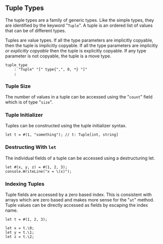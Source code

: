 ## Tuple Types

The tuple types are a family of generic types. Like the simple types, they are identified by the keyword "`Tuple`". A tuple is an ordered list of values that can be of different types.

Tuples are value types. If all the type parameters are implicitly copyable, then the tuple is implicitly copyable. If all the type parameters are implicitly *or explicitly copyable* then the tuple is explicitly copyable. If any type parameter is not copyable, the tuple is a move type.

```grammar
tuple_type
    : "Tuple" "[" type{",", 0, *} "]"
    ;
```

### Tuple Size

The number of values in a tuple can be accessed using the "`count`" field which is of type "`size`".

### Tuple Initializer

Tuples can be constructed using the tuple initializer syntax.

```azoth
let t = #(1, "something"); // t: Tuple[int, string]
```

### Destructing With `let`

The individual fields of a tuple can be accessed using a destructuring let.

```azoth
let #(x, y, z) = #(1, 2, 3);
console.WriteLine("x = \(x)");
```

### Indexing Tuples

Tuple fields are accessed by a zero based index. This is consistent with arrays which are zero based and makes more sense for the "`at`" method. Tuple values can be directly accessed as fields by escaping the index name.

```azoth
let t = #(1, 2, 3);

let x = t.\0;
let y = t.\1;
let z = t.\2;
```
